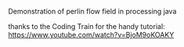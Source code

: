 Demonstration of perlin flow field in processing java

thanks to the Coding Train for the handy tutorial: https://www.youtube.com/watch?v=BjoM9oKOAKY